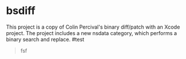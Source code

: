 # bsdiff
This project is a copy of Colin Percival's binary diff/patch with an Xcode project. The project includes a new nsdata category, which performs a binary search and replace.
#test
>fsf

